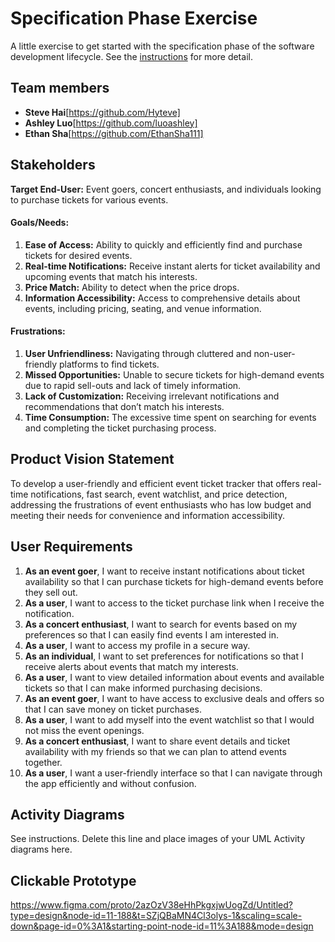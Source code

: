 # Specification Phase Exercise

A little exercise to get started with the specification phase of the software development lifecycle. See the [instructions](instructions.md) for more detail.

## Team members

- **Steve Hai**[https://github.com/Hyteve]
- **Ashley Luo**[https://github.com/luoashley]
- **Ethan Sha**[https://github.com/EthanSha111]

## Stakeholders

**Target End-User:** Event goers, concert enthusiasts, and individuals looking to purchase tickets for various events.

#### **Goals/Needs:**

1. **Ease of Access:** Ability to quickly and efficiently find and purchase tickets for desired events.
2. **Real-time Notifications:** Receive instant alerts for ticket availability and upcoming events that match his interests.
3. **Price Match:** Ability to detect when the price drops.
4. **Information Accessibility:** Access to comprehensive details about events, including pricing, seating, and venue information.

#### **Frustrations:**

1. **User Unfriendliness:** Navigating through cluttered and non-user-friendly platforms to find tickets.
2. **Missed Opportunities:** Unable to secure tickets for high-demand events due to rapid sell-outs and lack of timely information.
3. **Lack of Customization:** Receiving irrelevant notifications and recommendations that don’t match his interests.
4. **Time Consumption:** The excessive time spent on searching for events and completing the ticket purchasing process.

## Product Vision Statement

To develop a user-friendly and efficient event ticket tracker that offers real-time notifications, fast search, event watchlist, and price detection, addressing the frustrations of event enthusiasts who has low budget and meeting their needs for convenience and information accessibility.

## User Requirements

1. **As an event goer**, I want to receive instant notifications about ticket availability so that I can purchase tickets for high-demand events before they sell out.
2. **As a user**, I want to access to the ticket purchase link when I receive the notification.
3. **As a concert enthusiast**, I want to search for events based on my preferences so that I can easily find events I am interested in.
4. **As a user**, I want to access my profile in a secure way.
5. **As an individual**, I want to set preferences for notifications so that I receive alerts about events that match my interests.
6. **As a user**, I want to view detailed information about events and available tickets so that I can make informed purchasing decisions.
7. **As an event goer**, I want to have access to exclusive deals and offers so that I can save money on ticket purchases.
8. **As a user**, I want to add myself into the event watchlist so that I would not miss the event openings.
9. **As a concert enthusiast**, I want to share event details and ticket availability with my friends so that we can plan to attend events together.
10. **As a user**, I want a user-friendly interface so that I can navigate through the app efficiently and without confusion.

## Activity Diagrams

See instructions. Delete this line and place images of your UML Activity diagrams here.

## Clickable Prototype

https://www.figma.com/proto/2azOzV38eHhPkgxjwUogZd/Untitled?type=design&node-id=11-188&t=SZjQBaMN4Cl3olys-1&scaling=scale-down&page-id=0%3A1&starting-point-node-id=11%3A188&mode=design
